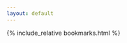 ```yaml
---
layout: default
---
```


<section id="bookmarks">
{% include_relative bookmarks.html %}
</section>
